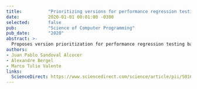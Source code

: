 ```yaml
---
title:          "Prioritizing versions for performance regression testing: The Pharo case"
date:           2020-01-01 00:01:00 -0300
selected:       false
pub:            "Science of Computer Programming"
pub_date:       "2020"
abstract: >-
  Proposes version prioritization for performance regression testing based on metrics in the Pharo environment.
authors:
- Juan Pablo Sandoval Alcocer
- Alexandre Bergel
- Marco Tulio Valente
links:
  ScienceDirect: https://www.sciencedirect.com/science/article/pii/S0167642320300265
---
```

